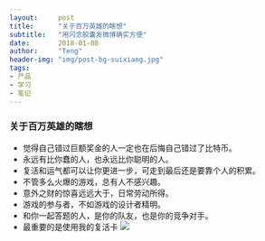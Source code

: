 ```yaml
---
layout:     post
title:      "关于百万英雄的瞎想"
subtitle:   "用闪念胶囊发微博确实方便"
date:       2018-01-08
author:     "Teng"
header-img: "img/post-bg-suixiang.jpg"
tags:
- 产品
- 学习
- 笔记
---
```


### 关于百万英雄的瞎想

- 觉得自己错过巨额奖金的人一定也在后悔自己错过了比特币。
- 永远有比你蠢的人，也永远比你聪明的人。
- 复活和运气都可以让你更进一步，可走到最后还是要靠个人的积累。
- 不管多么火爆的游戏，总有人不感兴趣。
- 意外之财的惊喜远远大于，日常劳动所得。
- 游戏的参与者，不如游戏的设计者精明。
- 和你一起答题的人，是你的队友，也是你的竞争对手。
- 最重要的是使用我的复活卡
![](http://images.tengblog.com/18-1-8/73717327.jpg)